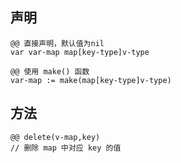 ## 声明
```
@@ 直接声明，默认值为nil
var var-map map[key-type]v-type

@@ 使用 make() 函数
var-map := make(map[key-type]v-type)
```

## 方法
```
@@ delete(v-map,key)
// 删除 map 中对应 key 的值
```
